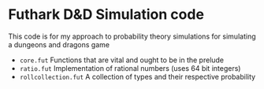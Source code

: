 # Futhark D&D Simulation code 

This code is for my approach to probability theory simulations for simulating a dungeons and dragons game

+ `core.fut` Functions that are vital and ought to be in the prelude
+ `ratio.fut` Implementation of rational numbers (uses 64 bit integers)
+ `rollcollection.fut` A collection of types and their respective probability
